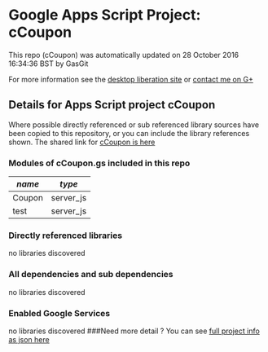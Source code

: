 # Google Apps Script Project: cCoupon
This repo (cCoupon) was automatically updated on 28 October 2016 16:34:36 BST by GasGit

For more information see the [desktop liberation site](http://ramblings.mcpher.com/Home/excelquirks/drivesdk/gettinggithubready "desktop liberation") or [contact me on G+](https://plus.google.com/+BruceMcpherson "Bruce McPherson - GDE")
## Details for Apps Script project cCoupon
Where possible directly referenced or sub referenced library sources have been copied to this repository, or you can include the library references shown. 
The shared link for [cCoupon is here](https://script.google.com/d/1X-tyDMF_iILp3cQ4MMCY0GQwrOPHl8ocKtWhqVuw1u5PG5wMytL6mjOP/edit?usp=sharing "open in the GAS IDE")

### Modules of cCoupon.gs included in this repo
*name*|*type*
--- | --- 
Coupon| server_js
test| server_js
### Directly referenced libraries
no libraries discovered
### All dependencies and sub dependencies
no libraries discovered
### Enabled Google Services
no libraries discovered
###Need more detail ?
You can see [full project info as json here](info.json)
